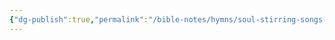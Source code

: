 ```yaml
---
{"dg-publish":true,"permalink":"/bible-notes/hymns/soul-stirring-songs-and-hymns/till-the-storm-passes-by/","title":"Till the Storm Passes By","created":"","updated":""}
---
```




